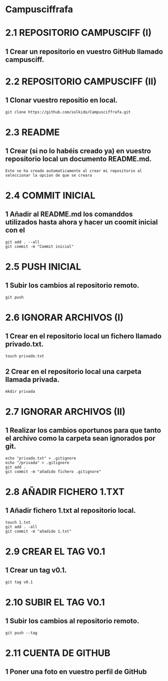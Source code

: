 # Campusciffrafa

# 2.1 REPOSITORIO CAMPUSCIFF (I)
## 1 Crear un repositorio en vuestro GitHub llamado campusciff.

# 2.2 REPOSITORIO CAMPUSCIFF (II)
## 1 Clonar vuestro repositio en local.
	git clone https://github.com/solkido/Campusciffrafa.git

# 2.3 README
## 1 Crear (si no lo habéis creado ya) en vuestro repositorio local un documento README.md.
	Este se ha creado automaticamente al crear mi repositorio al seleccionar la opcion de que se creara
	
# 2.4 COMMIT INICIAL
## 1 Añadir al README.md los comanddos utilizados hasta ahora y hacer un coomit inicial con el 	
	git add . --all
	git commit -m "Commit inicial"

# 2.5 PUSH INICIAL
## 1 Subir los cambios al repositorio remoto.
	git push
	
# 2.6 IGNORAR ARCHIVOS (I)
## 1 Crear en el repositorio local un fichero llamado privado.txt.
	touch privado.txt
    
## 2 Crear en el repositorio local una carpeta llamada privada.
 	mkdir privada
	
 # 2.7 IGNORAR ARCHIVOS (II)
## 1 Realizar los cambios oportunos para que tanto el archivo como la carpeta sean ignorados por git.
	echo "privado.txt" > .gitignore
	echo "/privada" > .gitignore
	git add .
    git commit -m "añadido fichero .gitignore"
	
# 2.8 AÑADIR FICHERO 1.TXT
## 1 Añadir fichero 1.txt al repositorio local.
	touch 1.txt
	git add . -all
	git commit -m "añadido 1.txt"
	
# 2.9 CREAR EL TAG V0.1
## 1 Crear un tag v0.1.
	git tag v0.1
	
# 2.10 SUBIR EL TAG V0.1
## 1 Subir los cambios al repositorio remoto.
 	git push --tag

# 2.11 CUENTA DE GITHUB
## 1 Poner una foto en vuestro perfil de GitHub
	
